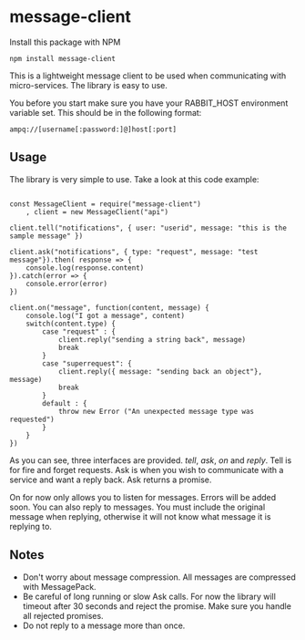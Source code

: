 # message-client

Install this package with NPM

    npm install message-client

This is a lightweight message client to be used when communicating with micro-services. The library is easy to use. 

You before you start make sure you have your RABBIT_HOST environment variable set. This should be in the following format:

    ampq://[username[:password:]@]host[:port]

## Usage

The library is very simple to use. Take a look at this code example:

```javscript

const MessageClient = require("message-client")
    , client = new MessageClient("api")

client.tell("notifications", { user: "userid", message: "this is the sample message" })

client.ask("notifications", { type: "request", message: "test message"}).then( response => {
    console.log(response.content)
}).catch(error => {
    console.error(error)
})

client.on("message", function(content, message) {
    console.log("I got a message", content)
    switch(content.type) {
        case "request" : {
            client.reply("sending a string back", message)
            break
        }
        case "superrequest": {
            client.reply({ message: "sending back an object"}, message)
            break
        }
        default : {
            throw new Error ("An unexpected message type was requested")
        }
    }
})
```

As you can see, three interfaces are provided. *tell*, *ask*, *on* and *reply*. Tell is for fire and forget requests. Ask is when you wish to communicate with a service and want a reply back. Ask returns a promise.

On for now only allows you to listen for messages. Errors will be added soon. You can also reply to messages. You must include the original message when replying, otherwise it will not know what message it is replying to.

## Notes

* Don't worry about message compression. All messages are compressed with MessagePack. 
* Be careful of long running or slow Ask calls. For now the library will timeout after 30 seconds and reject the promise. Make sure you handle all rejected promises.
* Do not reply to a message more than once.